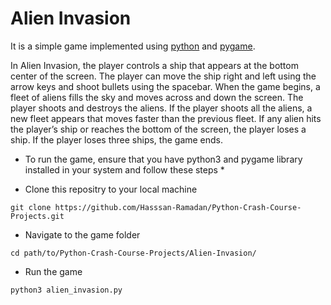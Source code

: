 # Alien Invasion

It is a simple game implemented using [python](https://www.python.org/) and [pygame](https://www.pygame.org/).

In Alien Invasion, the player controls a ship that appears at
the bottom center of the screen. The player can move the ship
right and left using the arrow keys and shoot bullets using the
spacebar. When the game begins, a fleet of aliens fills the sky
and moves across and down the screen. The player shoots and
destroys the aliens. If the player shoots all the aliens, a new fleet
appears that moves faster than the previous fleet. If any alien hits
the player’s ship or reaches the bottom of the screen, the player
loses a ship. If the player loses three ships, the game ends.

* To run the game, ensure that you have python3 and pygame library installed in your system and follow these steps *

* Clone this repositry to your local machine </label>

``` git clone https://github.com/Hasssan-Ramadan/Python-Crash-Course-Projects.git ```

* Navigate to the game folder </label>

``` cd path/to/Python-Crash-Course-Projects/Alien-Invasion/ ```

* Run the game </label>

``` python3 alien_invasion.py ```
